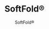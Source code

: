 ---
title: "SoftFold®"
image_primary: "img/Arktura-SoftFold-Ceiling-Feature-Image-1600x1600.png"
image_secondary: "img/Arktura-SoftFold-Pennsylvania_WEB_1-scaled.jpg"
description: "The%20complex%20interaction%20of%20variables%20lends%20power%20to%20design.%20Using%20our%20Soft%20Sound%AE%20acoustical%20material%20%28100%25%20PET%20plastic%20with%20up%20to%2060%25%20recycled%20content%29%20and%20dimensional%20patterning%2C%20SoftFold%AE%20achieves%20acoustical%20dampening%20while%20creating%20a%20subtle%20play%20between%20light%20and%20shadow.%20It%20offers%20an%20award%20winning%20combination%20of%20design%20and%20functionality.%20%A0"
designer: "Arktura"
subtitle: "SoftFold®"
href: "https://arktura.com/product/softfold/"
tags: 
  - "arktura"
  - "Acoustic"
  - "Ceiling Baffles"
  - "ceiling-baffles"
category: "ceiling-baffles"
manufacturer: "Arktura"
slug: "/manufacturers/arktura/ceiling-baffles/arktura-soft-fold"
---